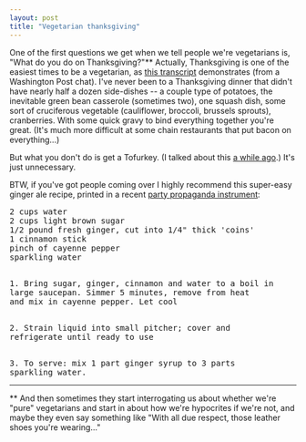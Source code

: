 ```yaml
---
layout: post
title: "Vegetarian thanksgiving"
---
```




<p>
One of the first questions we get when we tell people we're vegetarians is, "What do you do on Thanksgiving?"** Actually, Thanksgiving is one of the easiest times to be a vegetarian, as <a href="http://www.washingtonpost.com/wp-dyn/content/discussion/2005/11/04/DI2005110400818.html">this transcript</a> demonstrates (from a Washington Post chat). I've never been to a Thanksgiving dinner that didn't have nearly half a dozen side-dishes -- a couple type of potatoes, the inevitable green bean casserole (sometimes two), one squash dish, some sort of cruciferous vegetable (cauliflower, broccoli, brussels sprouts), cranberries. With some quick gravy to bind everything together you're great. (It's much more difficult at some chain restaurants that put bacon on everything...)
</p>

<p>
But what you don't do is get a Tofurkey. (I talked about this <a href="http://www.cwinters.com/news/display/699">a while ago</a>.) It's just unnecessary.
</p>

<p>BTW, if you've got people coming over I highly recommend this super-easy ginger ale recipe, printed in a recent <a href="http://www.vegetariantimes.com/">party propaganda instrument</a>:</p>
  
<pre class="sourceCode">
2 cups water
2 cups light brown sugar
1/2 pound fresh ginger, cut into 1/4" thick 'coins'
1 cinnamon stick
pinch of cayenne pepper
sparkling water

<p>1. Bring sugar, ginger, cinnamon and water to a boil in 
large saucepan. Simmer 5 minutes, remove from heat
and mix in cayenne pepper. Let cool

<p>2. Strain liquid into small pitcher; cover and 
refrigerate until ready to use

<p>3. To serve: mix 1 part ginger syrup to 3 parts 
sparkling water.
</pre>
  
<hr />
  
<p>
** And then sometimes they start interrogating us about whether we're "pure" vegetarians and start in about how we're hypocrites if we're not, and maybe they even say something like "With all due respect, those leather shoes you're wearing..."
</p>


